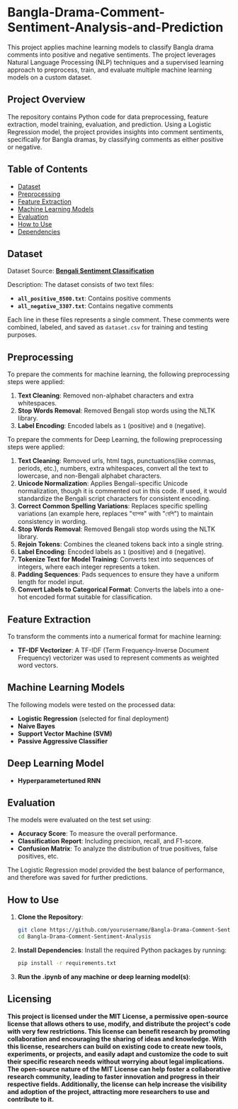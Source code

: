 # Bangla-Drama-Comment-Sentiment-Analysis-and-Prediction

This project applies machine learning models to classify Bangla drama comments into positive and negative sentiments. The project leverages Natural Language Processing (NLP) techniques and a supervised learning approach to preprocess, train, and evaluate multiple machine learning models on a custom dataset.

## Project Overview

The repository contains Python code for data preprocessing, feature extraction, model training, evaluation, and prediction. Using a Logistic Regression model, the project provides insights into comment sentiments, specifically for Bangla dramas, by classifying comments as either positive or negative.

## Table of Contents

- [Dataset](#dataset)
- [Preprocessing](#preprocessing)
- [Feature Extraction](#feature-extraction)
- [Machine Learning Models](#machine-learning-models)
- [Evaluation](#evaluation)
- [How to Use](#how-to-use)
- [Dependencies](#dependencies)

## Dataset

Dataset Source: [**Bengali Sentiment Classification**](https://www.kaggle.com/datasets/saurabhshahane/bengali-sentiment-classification)

Description:
The dataset consists of two text files:
- **`all_positive_8500.txt`**: Contains positive comments
- **`all_negative_3307.txt`**: Contains negative comments

Each line in these files represents a single comment. These comments were combined, labeled, and saved as `dataset.csv` for training and testing purposes.

## Preprocessing

To prepare the comments for machine learning, the following preprocessing steps were applied:

1. **Text Cleaning**: Removed non-alphabet characters and extra whitespaces.
2. **Stop Words Removal**: Removed Bengali stop words using the NLTK library.
3. **Label Encoding**: Encoded labels as `1` (positive) and `0` (negative).

To prepare the comments for Deep Learning, the following preprocessing steps were applied:
1. **Text Cleaning**: Removed urls, html tags, punctuations(like commas, periods, etc.), numbers, extra whitespaces, convert all the text to lowercase, and non-Bengali alphabet characters.
2. **Unicode Normalization**: Applies Bengali-specific Unicode normalization, though it is commented out in this code. If used, it would standardize the Bengali script characters for consistent encoding.
3. **Correct Common Spelling Variations**: Replaces specific spelling variations (an example here, replaces "ব্যাপক" with "বেশি") to maintain consistency in wording.
4. **Stop Words Removal**: Removed Bengali stop words using the NLTK library.
5. **Rejoin Tokens**: Combines the cleaned tokens back into a single string.
6. **Label Encoding**: Encoded labels as `1` (positive) and `0` (negative).
7. **Tokenize Text for Model Training**: Converts text into sequences of integers, where each integer represents a token.
8. **Padding Sequences**: Pads sequences to ensure they have a uniform length for model input.
9. **Convert Labels to Categorical Format**: Converts the labels into a one-hot encoded format suitable for classification.

## Feature Extraction

To transform the comments into a numerical format for machine learning:
- **TF-IDF Vectorizer**: A TF-IDF (Term Frequency-Inverse Document Frequency) vectorizer was used to represent comments as weighted word vectors.

## Machine Learning Models

The following models were tested on the processed data:
- **Logistic Regression** (selected for final deployment)
- **Naive Bayes**
- **Support Vector Machine (SVM)**
- **Passive Aggressive Classifier**

## Deep Learning Model
- **Hyperparametertuned RNN**

## Evaluation

The models were evaluated on the test set using:
- **Accuracy Score**: To measure the overall performance.
- **Classification Report**: Including precision, recall, and F1-score.
- **Confusion Matrix**: To analyze the distribution of true positives, false positives, etc.

The Logistic Regression model provided the best balance of performance, and therefore was saved for further predictions.

## How to Use

1. **Clone the Repository**:
    ```bash
    git clone https://github.com/yourusername/Bangla-Drama-Comment-Sentiment-Analysis.git
    cd Bangla-Drama-Comment-Sentiment-Analysis
    ```

2. **Install Dependencies**:
    Install the required Python packages by running:
    ```bash
    pip install -r requirements.txt
    ```

3. **Run the .ipynb of any machine or deep learning model(s)**:

## Licensing

**This project is licensed under the MIT License, a permissive open-source license that allows others to use, modify, and distribute the project's code with very few restrictions. This license can benefit research by promoting collaboration and encouraging the sharing of ideas and knowledge. With this license, researchers can build on existing code to create new tools, experiments, or projects, and easily adapt and customize the code to suit their specific research needs without worrying about legal implications. The open-source nature of the MIT License can help foster a collaborative research community, leading to faster innovation and progress in their respective fields. Additionally, the license can help increase the visibility and adoption of the project, attracting more researchers to use and contribute to it.**
